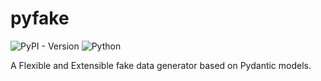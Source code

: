 # pyfake


![PyPI - Version](https://img.shields.io/pypi/v/pyfake?pypiBaseUrl=https%3A%2F%2Fpypi.org&style=for-the-badge) ![Python](https://img.shields.io/badge/python-3670A0?style=for-the-badge&logo=python&logoColor=ffdd54)


A Flexible and Extensible fake data generator based on Pydantic models.
